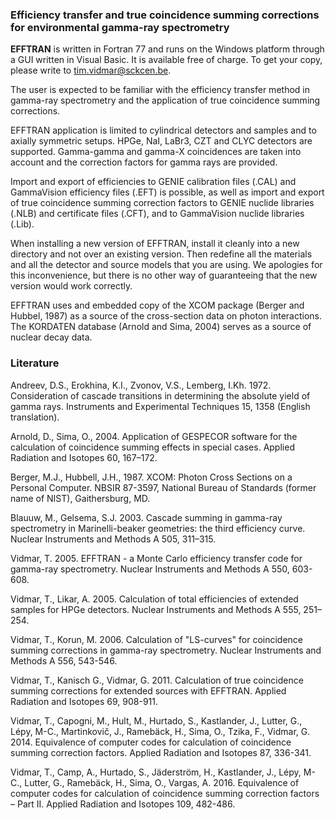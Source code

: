 ### Efficiency transfer and true coincidence summing corrections for environmental gamma-ray spectrometry

**EFFTRAN** is written in Fortran 77 and runs on the Windows platform through a GUI written in Visual Basic. It is available free of charge. To get your copy, please write to tim.vidmar@sckcen.be. 

The user is expected to be familiar with the efficiency transfer method in gamma-ray spectrometry and the application of true coincidence summing corrections. 

EFFTRAN application is limited to cylindrical detectors and samples and to axially symmetric setups. HPGe, NaI, LaBr3, CZT and CLYC detectors are supported. Gamma-gamma and gamma-X coincidences are taken into account and the correction factors for gamma rays are provided.

Import and export of efficiencies to GENIE calibration files (.CAL) and GammaVision efficiency files (.EFT) is possible, as well as import and export of true coincidence summing correction factors to GENIE nuclide libraries (.NLB) and certificate files (.CFT), and to GammaVision nuclide libraries (.Lib).

When installing a new version of EFFTRAN, install it cleanly into a new directory and not over an existing version. Then redefine all the materials and all the detector and source models that you are using. We apologies for this inconvenience, but there is no other way of guaranteeing that the new version would work correctly.

EFFTRAN uses and embedded copy of the XCOM package (Berger and Hubbel, 1987) as a source of the cross-section data on photon interactions. The KORDATEN database (Arnold and Sima, 2004) serves as a source of nuclear decay data.

### Literature

Andreev, D.S., Erokhina, K.I., Zvonov, V.S., Lemberg, I.Kh. 1972. Consideration of cascade transitions in determining the absolute yield of gamma rays. Instruments and Experimental Techniques 15, 1358 (English translation).

Arnold, D., Sima, O., 2004. Application of GESPECOR software for the calculation of coincidence summing effects in special cases. Applied Radiation and Isotopes 60, 167–172.

Berger, M.J., Hubbell, J.H., 1987. XCOM: Photon Cross Sections on a Personal Computer. NBSIR 87-3597, National Bureau of Standards (former name of NIST), Gaithersburg, MD.

Blauuw, M., Gelsema, S.J. 2003. Cascade summing in gamma-ray spectrometry in Marinelli-beaker geometries: the third efficiency curve. Nuclear Instruments and Methods A 505, 311–315.

Vidmar, T. 2005. EFFTRAN - a Monte Carlo efficiency transfer code for gamma-ray spectrometry. Nuclear Instruments and Methods A 550, 603-608.

Vidmar, T., Likar, A. 2005. Calculation of total efficiencies of extended samples for HPGe detectors. Nuclear Instruments and Methods A 555, 251–254.

Vidmar, T., Korun, M. 2006. Calculation of "LS-curves" for coincidence summing corrections in gamma-ray spectrometry. Nuclear Instruments and Methods A 556, 543-546.

Vidmar, T., Kanisch G., Vidmar, G. 2011. Calculation of true coincidence summing corrections for extended sources with EFFTRAN. Applied Radiation and Isotopes 69, 908-911.

Vidmar, T., Capogni, M., Hult, M., Hurtado, S., Kastlander, J., Lutter, G., Lépy, M-C., Martinkovič, J., Ramebäck, H., Sima, O., Tzika, F., Vidmar, G. 2014. Equivalence of computer codes for calculation of coincidence summing correction factors. Applied Radiation and Isotopes 87, 336-341.

Vidmar, T., Camp, A., Hurtado, S., Jäderström, H., Kastlander, J., Lépy, M-C., Lutter, G., Ramebäck, H., Sima, O., Vargas, A. 2016. Equivalence of computer codes for calculation of coincidence summing correction factors – Part II. Applied Radiation and Isotopes 109, 482-486.
